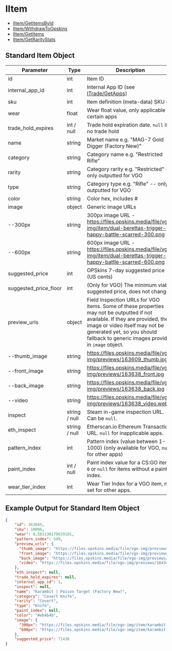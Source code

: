 # IItem

- [IItem/GetItemsById](IItem/GetItemsById.md)
- [IItem/WithdrawToOpskins](IItem/WithdrawToOpskins.md)
- [IItem/GetItems](IItem/GetItems.md)
- [IItem/GetRarityStats](IItem/GetRarityStats.md)

## Standard Item Object

Parameter | Type | Description
--------- | -----| -------- 
id | int | Item ID
internal_app_id | int | Internal App ID (see [ITrade/GetApps](/ITrade/GetApps.md))
sku | int | Item definition (meta-data) SKU #
wear | float | Wear float value, only applicable for certain apps
trade_hold_expires | int / null | Trade hold expiration date. `null` if no trade hold
name | string | Market name e.g. "MAG-7 Gold Digger (Factory New)"
category | string | Category name e.g. "Restricted Rifle"
rarity | string | Category rarity e.g. "Restricted" -- only outputted for VGO
type | string | Category type e.g. "Rifle" -- only outputted for VGO
color | string | Color hex, includes #
image | object | Generic image URLs
--300px | string | 300px image URL - https://files.opskins.media/file/vgo-img/item/dual-berettas-trigger-happy-battle-scarred-300.png
--600px | string | 600px image URL - https://files.opskins.media/file/vgo-img/item/dual-berettas-trigger-happy-battle-scarred-600.png
suggested_price | int | OPSkins 7-day suggested price (US cents)
suggested_price_floor | int | (Only for VGO) The minimum viable suggested price, does not change.
preview_urls | object | Field Inspection URLs for VGO items. Some of these properties may not be outputted if not available. If they are provided, the image or video itself may not be generated yet, so you should fallback to generic images provided in `image` object.
--thumb_image | string | https://files.opskins.media/file/vgo-img/previews/163609_thumb.jpg
--front_image | string | https://files.opskins.media/file/vgo-img/previews/163638_front.jpg
--back_image | string | https://files.opskins.media/file/vgo-img/previews/163638_back.jpg
--video | string | https://files.opskins.media/file/vgo-img/previews/163638_video.webm
inspect | string / null | Steam in-game inspection URL. Can be `null`.
eth_inspect | string / null | Etherscan.io Ethereum Transaction URL. `null` for inapplicable apps.
pattern_index | int | Pattern index (value between 1-1000) (only available for VGO, `null` for other apps)
paint_index | int / null | Paint index value for a CS:GO item. `0` or `null` for items without a paint-index.
wear_tier_index | int | Wear Tier Index for a VGO item, not set for other apps.

## Example Output for Standard Item Object
```json
{
    "id": 363645,
    "sku": 10006,
    "wear": 0.583130179639101,
    "pattern_index": 549,
    "preview_urls": {
      "thumb_image": "https://files.opskins.media/file/vgo-img/previews/164325_thumb.jpg",
      "front_image": "https://files.opskins.media/file/vgo-img/previews/164342_front.jpg",
      "back_image": "https://files.opskins.media/file/vgo-img/previews/164342_back.jpg",
      "video": "https://files.opskins.media/file/vgo-img/previews/164342_video.webm"
    },
    "eth_inspect": null,
    "trade_hold_expires": null,
    "internal_app_id": 1,
    "inspect": null,
    "name": "Karambit | Poison Target (Factory New)",
    "category": "Covert Knife",
    "rarity": "Covert",
    "type": "Knife",
    "paint_index": null,
    "color": "#eb4b4b",
    "image": {
      "300px": "https://files.opskins.media/file/vgo-img/item/karambit-poison-target-factory-new-300.png",
      "600px": "https://files.opskins.media/file/vgo-img/item/karambit-poison-target-factory-new-600.png"
    },
    "suggested_price": 71436
}
```
